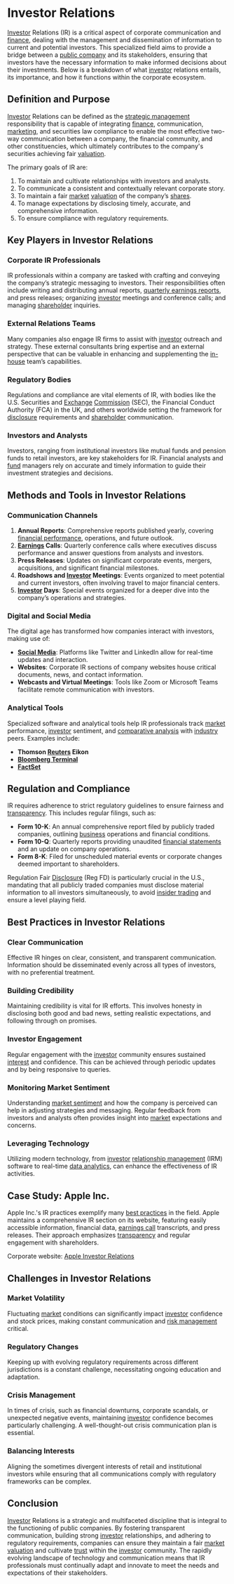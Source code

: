 # Investor Relations

[Investor](../i/investor.md) Relations (IR) is a critical aspect of corporate communication and [finance](../f/finance.md), dealing with the management and dissemination of information to current and potential investors. This specialized field aims to provide a bridge between a [public company](../p/public_company.md) and its stakeholders, ensuring that investors have the necessary information to make informed decisions about their investments. Below is a breakdown of what [investor](../i/investor.md) relations entails, its importance, and how it functions within the corporate ecosystem.

## Definition and Purpose

[Investor](../i/investor.md) Relations can be defined as the [strategic management](../s/strategic_management.md) responsibility that is capable of integrating [finance](../f/finance.md), communication, [marketing](../m/marketing.md), and securities law compliance to enable the most effective two-way communication between a company, the financial community, and other constituencies, which ultimately contributes to the company's securities achieving fair [valuation](../v/valuation.md).

The primary goals of IR are:
1. To maintain and cultivate relationships with investors and analysts.
2. To communicate a consistent and contextually relevant corporate story.
3. To maintain a fair [market](../m/market.md) [valuation](../v/valuation.md) of the company’s [shares](../s/shares.md).
4. To manage expectations by disclosing timely, accurate, and comprehensive information.
5. To ensure compliance with regulatory requirements.

## Key Players in Investor Relations

### Corporate IR Professionals

IR professionals within a company are tasked with crafting and conveying the company’s strategic messaging to investors. Their responsibilities often include writing and distributing annual reports, [quarterly earnings reports](../q/quarterly_earnings_reports.md), and press releases; organizing [investor](../i/investor.md) meetings and conference calls; and managing [shareholder](../s/shareholder.md) inquiries.

### External Relations Teams

Many companies also engage IR firms to assist with [investor](../i/investor.md) outreach and strategy. These external consultants bring expertise and an external perspective that can be valuable in enhancing and supplementing the [in-house](../i/in-house.md) team’s capabilities.

### Regulatory Bodies

Regulations and compliance are vital elements of IR, with bodies like the U.S. Securities and [Exchange](../e/exchange.md) [Commission](../c/commission.md) (SEC), the Financial Conduct Authority (FCA) in the UK, and others worldwide setting the framework for [disclosure](../d/disclosure.md) requirements and [shareholder](../s/shareholder.md) communication.

### Investors and Analysts

Investors, ranging from institutional investors like mutual funds and pension funds to retail investors, are key stakeholders for IR. Financial analysts and [fund](../f/fund.md) managers rely on accurate and timely information to guide their investment strategies and decisions.

## Methods and Tools in Investor Relations

### Communication Channels

1. **Annual Reports**: Comprehensive reports published yearly, covering [financial performance](../f/financial_performance.md), operations, and future outlook.
2. **[Earnings](../e/earnings.md) Calls**: Quarterly conference calls where executives discuss performance and answer questions from analysts and investors.
3. **Press Releases**: Updates on significant corporate events, mergers, acquisitions, and significant financial milestones.
4. **Roadshows and [Investor](../i/investor.md) Meetings**: Events organized to meet potential and current investors, often involving travel to major financial centers.
5. **[Investor](../i/investor.md) Days**: Special events organized for a deeper dive into the company’s operations and strategies.

### Digital and Social Media

The digital age has transformed how companies interact with investors, making use of:

- **[Social Media](../s/social_media.md)**: Platforms like Twitter and LinkedIn allow for real-time updates and interaction.
- **Websites**: Corporate IR sections of company websites house critical documents, news, and contact information.
- **Webcasts and Virtual Meetings**: Tools like Zoom or Microsoft Teams facilitate remote communication with investors.

### Analytical Tools

Specialized software and analytical tools help IR professionals track [market](../m/market.md) performance, [investor](../i/investor.md) sentiment, and [comparative analysis](../c/comparative_analysis.md) with [industry](../i/industry.md) peers. Examples include:

- **Thomson [Reuters](../r/reuters.md) Eikon**
- **[Bloomberg Terminal](../b/bloomberg_terminal.md)**
- **[FactSet](../f/factset.md)**

## Regulation and Compliance

IR requires adherence to strict regulatory guidelines to ensure fairness and [transparency](../t/transparency.md). This includes regular filings, such as:

- **Form 10-K**: An annual comprehensive report filed by publicly traded companies, outlining [business](../b/business.md) operations and financial conditions.
- **Form 10-Q**: Quarterly reports providing unaudited [financial statements](../f/financial_statements.md) and an update on company operations.
- **Form 8-K**: Filed for unscheduled material events or corporate changes deemed important to shareholders.
  
Regulation Fair [Disclosure](../d/disclosure.md) (Reg FD) is particularly crucial in the U.S., mandating that all publicly traded companies must disclose material information to all investors simultaneously, to avoid [insider trading](../i/insider.md) and ensure a level playing field.

## Best Practices in Investor Relations

### Clear Communication

Effective IR hinges on clear, consistent, and transparent communication. Information should be disseminated evenly across all types of investors, with no preferential treatment.

### Building Credibility

Maintaining credibility is vital for IR efforts. This involves honesty in disclosing both good and bad news, setting realistic expectations, and following through on promises.

### Investor Engagement

Regular engagement with the [investor](../i/investor.md) community ensures sustained [interest](../i/interest.md) and confidence. This can be achieved through periodic updates and by being responsive to queries.

### Monitoring Market Sentiment

Understanding [market sentiment](../m/market_sentiment.md) and how the company is perceived can help in adjusting strategies and messaging. Regular feedback from investors and analysts often provides insight into [market](../m/market.md) expectations and concerns.

### Leveraging Technology

Utilizing modern technology, from [investor](../i/investor.md) [relationship management](../r/relationship_management.md) (IRM) software to real-time [data analytics](../d/data_analytics.md), can enhance the effectiveness of IR activities. 

## Case Study: Apple Inc.

Apple Inc.'s IR practices exemplify many [best practices](../b/best_practices.md) in the field. Apple maintains a comprehensive IR section on its website, featuring easily accessible information, financial data, [earnings call](../e/earnings_call.md) transcripts, and press releases. Their approach emphasizes [transparency](../t/transparency.md) and regular engagement with shareholders.

Corporate website: [Apple Investor Relations](https://investor.apple.com/)

## Challenges in Investor Relations

### Market Volatility

Fluctuating [market](../m/market.md) conditions can significantly impact [investor](../i/investor.md) confidence and stock prices, making constant communication and [risk management](../r/risk_management.md) critical.

### Regulatory Changes

Keeping up with evolving regulatory requirements across different jurisdictions is a constant challenge, necessitating ongoing education and adaptation.

### Crisis Management

In times of crisis, such as financial downturns, corporate scandals, or unexpected negative events, maintaining [investor](../i/investor.md) confidence becomes particularly challenging. A well-thought-out crisis communication plan is essential.

### Balancing Interests

Aligning the sometimes divergent interests of retail and institutional investors while ensuring that all communications comply with regulatory frameworks can be complex.

## Conclusion

[Investor](../i/investor.md) Relations is a strategic and multifaceted discipline that is integral to the functioning of public companies. By fostering transparent communication, building strong [investor](../i/investor.md) relationships, and adhering to regulatory requirements, companies can ensure they maintain a fair [market](../m/market.md) [valuation](../v/valuation.md) and cultivate [trust](../t/trust.md) within the [investor](../i/investor.md) community. The rapidly evolving landscape of technology and communication means that IR professionals must continually adapt and innovate to meet the needs and expectations of their stakeholders.